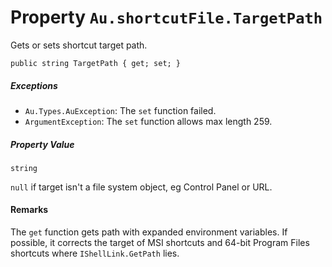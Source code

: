 # Property `Au.shortcutFile.TargetPath`

Gets or sets shortcut target path.

```
public string TargetPath { get; set; }
```

##### Exceptions

- `Au.Types.AuException`:
    The `set` function failed.
- `ArgumentException`:
    The `set` function allows max length 259.

##### Property Value

`string`

`null` if target isn't a file system object, eg Control Panel or URL.

#### Remarks

The `get` function gets path with expanded environment variables. If possible, it corrects the target of MSI shortcuts and 64-bit Program Files shortcuts where `IShellLink.GetPath` lies.
